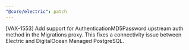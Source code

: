 ```yaml
---
"@core/electric": patch
---
```


[VAX-1553] Add support for AuthenticationMD5Password upstream auth method in the Migrations proxy. This fixes a connectivity issue between Electric and DigitalOcean Managed PostgreSQL.
